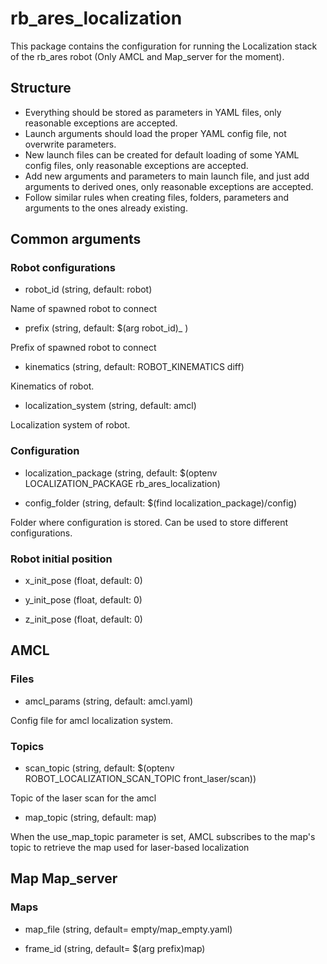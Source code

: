 # rb_ares_localization

This package contains the configuration for running the Localization stack of the rb_ares robot (Only AMCL and Map_server for the moment).

## Structure

- Everything should be stored as parameters in YAML files, only reasonable exceptions are accepted.
- Launch arguments should load the proper YAML config file, not overwrite parameters.
- New launch files can be created for default loading of some YAML config files, only reasonable exceptions are accepted.
- Add new arguments and parameters to main launch file, and just add arguments to derived ones, only reasonable exceptions are accepted.
- Follow similar rules when creating files, folders, parameters and arguments to the ones already existing.

## Common arguments

### Robot configurations

* robot_id (string, default: robot)

Name of spawned robot to connect

* prefix (string, default: $(arg robot_id)_ )

Prefix of spawned robot to connect

* kinematics (string, default: ROBOT_KINEMATICS diff)

Kinematics of robot.

* localization_system (string, default: amcl)

Localization system of robot.

### Configuration

* localization_package (string, default: $(optenv LOCALIZATION_PACKAGE rb_ares_localization)

* config_folder (string, default: $(find localization_package)/config)

Folder where configuration is stored. Can be used to store different configurations.

### Robot initial position

* x_init_pose (float, default: 0)

* y_init_pose (float, default: 0)

* z_init_pose (float, default: 0)

## AMCL

### Files

* amcl_params (string, default: amcl.yaml)

Config file for amcl localization system.

### Topics

* scan_topic (string, default: $(optenv ROBOT_LOCALIZATION_SCAN_TOPIC front_laser/scan))

Topic of the laser scan for the amcl

* map_topic (string, default: map)

When the use_map_topic parameter is set, AMCL subscribes to the map's topic to retrieve the map used for laser-based localization

## Map Map_server

### Maps

* map_file (string, default= empty/map_empty.yaml)

* frame_id (string, default= $(arg prefix)map)
